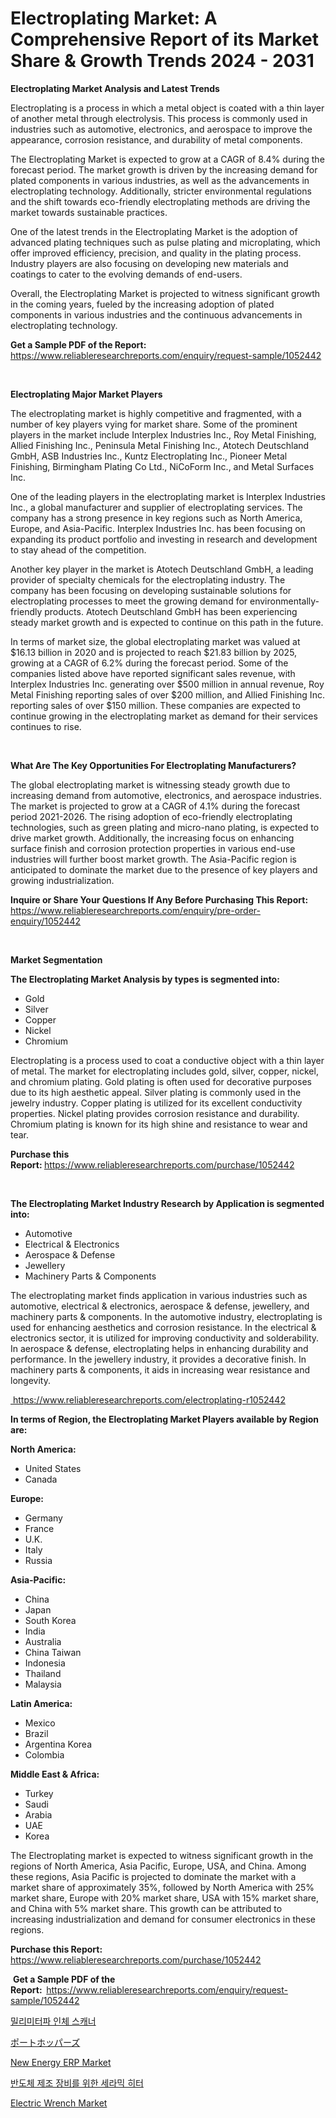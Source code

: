 <p><h1>Electroplating Market: A Comprehensive Report of its Market Share & Growth Trends 2024 - 2031</h1></p><p><strong>Electroplating Market Analysis and Latest Trends</strong></p>
<p><p>Electroplating is a process in which a metal object is coated with a thin layer of another metal through electrolysis. This process is commonly used in industries such as automotive, electronics, and aerospace to improve the appearance, corrosion resistance, and durability of metal components.</p><p>The Electroplating Market is expected to grow at a CAGR of 8.4% during the forecast period. The market growth is driven by the increasing demand for plated components in various industries, as well as the advancements in electroplating technology. Additionally, stricter environmental regulations and the shift towards eco-friendly electroplating methods are driving the market towards sustainable practices.</p><p>One of the latest trends in the Electroplating Market is the adoption of advanced plating techniques such as pulse plating and microplating, which offer improved efficiency, precision, and quality in the plating process. Industry players are also focusing on developing new materials and coatings to cater to the evolving demands of end-users.</p><p>Overall, the Electroplating Market is projected to witness significant growth in the coming years, fueled by the increasing adoption of plated components in various industries and the continuous advancements in electroplating technology.</p></p>
<p><strong>Get a Sample PDF of the Report:&nbsp;</strong> <a href="https://www.reliableresearchreports.com/enquiry/request-sample/1052442">https://www.reliableresearchreports.com/enquiry/request-sample/1052442</a></p>
<p>&nbsp;</p>
<p><strong>Electroplating Major Market Players</strong></p>
<p><p>The electroplating market is highly competitive and fragmented, with a number of key players vying for market share. Some of the prominent players in the market include Interplex Industries Inc., Roy Metal Finishing, Allied Finishing Inc., Peninsula Metal Finishing Inc., Atotech Deutschland GmbH, ASB Industries Inc., Kuntz Electroplating Inc., Pioneer Metal Finishing, Birmingham Plating Co Ltd., NiCoForm Inc., and Metal Surfaces Inc.</p><p>One of the leading players in the electroplating market is Interplex Industries Inc., a global manufacturer and supplier of electroplating services. The company has a strong presence in key regions such as North America, Europe, and Asia-Pacific. Interplex Industries Inc. has been focusing on expanding its product portfolio and investing in research and development to stay ahead of the competition.</p><p>Another key player in the market is Atotech Deutschland GmbH, a leading provider of specialty chemicals for the electroplating industry. The company has been focusing on developing sustainable solutions for electroplating processes to meet the growing demand for environmentally-friendly products. Atotech Deutschland GmbH has been experiencing steady market growth and is expected to continue on this path in the future.</p><p>In terms of market size, the global electroplating market was valued at $16.13 billion in 2020 and is projected to reach $21.83 billion by 2025, growing at a CAGR of 6.2% during the forecast period. Some of the companies listed above have reported significant sales revenue, with Interplex Industries Inc. generating over $500 million in annual revenue, Roy Metal Finishing reporting sales of over $200 million, and Allied Finishing Inc. reporting sales of over $150 million. These companies are expected to continue growing in the electroplating market as demand for their services continues to rise.</p></p>
<p>&nbsp;</p>
<p><strong>What Are The Key Opportunities For Electroplating Manufacturers?</strong></p>
<p><p>The global electroplating market is witnessing steady growth due to increasing demand from automotive, electronics, and aerospace industries. The market is projected to grow at a CAGR of 4.1% during the forecast period 2021-2026. The rising adoption of eco-friendly electroplating technologies, such as green plating and micro-nano plating, is expected to drive market growth. Additionally, the increasing focus on enhancing surface finish and corrosion protection properties in various end-use industries will further boost market growth. The Asia-Pacific region is anticipated to dominate the market due to the presence of key players and growing industrialization.</p></p>
<p><strong>Inquire or Share Your Questions If Any Before Purchasing This Report:</strong> <a href="https://www.reliableresearchreports.com/enquiry/pre-order-enquiry/1052442">https://www.reliableresearchreports.com/enquiry/pre-order-enquiry/1052442</a></p>
<p>&nbsp;</p>
<p><strong>Market Segmentation</strong></p>
<p><strong>The Electroplating Market Analysis by types is segmented into:</strong></p>
<p><ul><li>Gold</li><li>Silver</li><li>Copper</li><li>Nickel</li><li>Chromium</li></ul></p>
<p><p>Electroplating is a process used to coat a conductive object with a thin layer of metal. The market for electroplating includes gold, silver, copper, nickel, and chromium plating. Gold plating is often used for decorative purposes due to its high aesthetic appeal. Silver plating is commonly used in the jewelry industry. Copper plating is utilized for its excellent conductivity properties. Nickel plating provides corrosion resistance and durability. Chromium plating is known for its high shine and resistance to wear and tear.</p></p>
<p><strong>Purchase this Report:&nbsp;</strong><a href="https://www.reliableresearchreports.com/purchase/1052442">https://www.reliableresearchreports.com/purchase/1052442</a></p>
<p>&nbsp;</p>
<p><strong>The Electroplating Market Industry Research by Application is segmented into:</strong></p>
<p><ul><li>Automotive</li><li>Electrical & Electronics</li><li>Aerospace & Defense</li><li>Jewellery</li><li>Machinery Parts & Components</li></ul></p>
<p><p>The electroplating market finds application in various industries such as automotive, electrical & electronics, aerospace & defense, jewellery, and machinery parts & components. In the automotive industry, electroplating is used for enhancing aesthetics and corrosion resistance. In the electrical & electronics sector, it is utilized for improving conductivity and solderability. In aerospace & defense, electroplating helps in enhancing durability and performance. In the jewellery industry, it provides a decorative finish. In machinery parts & components, it aids in increasing wear resistance and longevity.</p></p>
<p><a href="https://www.reliableresearchreports.com/electroplating-r1052442">&nbsp;https://www.reliableresearchreports.com/electroplating-r1052442</a></p>
<p><strong>In terms of Region, the Electroplating Market Players available by Region are:</strong></p>
<p>
    <p> <strong> North America: </strong>
        <ul>
            <li>United States</li>
            <li>Canada</li>
        </ul>
        </p> 
    <p> <strong> Europe: </strong>
        <ul>
            <li>Germany</li>
            <li>France</li>
            <li>U.K.</li>
            <li>Italy</li>
            <li>Russia</li>
        </ul>
        </p> 
    <p> <strong> Asia-Pacific: </strong>
        <ul>
            <li>China</li>
            <li>Japan</li>
            <li>South Korea</li>
            <li>India</li>
            <li>Australia</li>
            <li>China Taiwan</li>
            <li>Indonesia</li>
            <li>Thailand</li>
            <li>Malaysia</li>
        </ul>
        </p> 
    <p> <strong> Latin America: </strong>
        <ul>
            <li>Mexico</li>
            <li>Brazil</li>
            <li>Argentina Korea</li>
            <li>Colombia</li>
        </ul>
        </p> 
    <p> <strong> Middle East & Africa: </strong>
        <ul>
            <li>Turkey</li>
            <li>Saudi</li>
            <li>Arabia</li>
            <li>UAE</li>
            <li>Korea</li>
        </ul>
    </p>
    </p>
<p><p>The Electroplating market is expected to witness significant growth in the regions of North America, Asia Pacific, Europe, USA, and China. Among these regions, Asia Pacific is projected to dominate the market with a market share of approximately 35%, followed by North America with 25% market share, Europe with 20% market share, USA with 15% market share, and China with 5% market share. This growth can be attributed to increasing industrialization and demand for consumer electronics in these regions.</p></p>
<p><strong>Purchase this Report: </strong><a href="https://www.reliableresearchreports.com/purchase/1052442">https://www.reliableresearchreports.com/purchase/1052442</a></p>
<p>&nbsp;<strong>Get a Sample PDF of the Report:&nbsp;&nbsp;</strong><a href="https://www.reliableresearchreports.com/enquiry/request-sample/1052442">https://www.reliableresearchreports.com/enquiry/request-sample/1052442</a></p>
<p><strong></strong></p>
<p><p><a href="https://medium.com/@jordanilliamson678678_12326/%EB%B0%80%EB%A6%AC%EB%AF%B8%ED%84%B0%ED%8C%8C-%EC%9D%B8%EC%B2%B4-%EC%8A%A4%EC%BA%90%EB%84%88-%EC%8B%9C%EC%9E%A5-2031%EB%85%84%EA%B9%8C%EC%A7%80%EC%9D%98-%EB%8F%99%ED%96%A5-%EC%98%88%EC%B8%A1-%EB%B0%8F-%EA%B2%BD%EC%9F%81-%EB%B6%84%EC%84%9D-a1096ad63cac">밀리미터파 인체 스캐너</a></p><p><a href="https://medium.com/@smithmargaret44/%E3%83%9D%E3%83%BC%E3%83%88%E3%83%9B%E3%83%83%E3%83%91%E3%83%BC%E3%82%BA%E3%83%9E%E3%83%BC%E3%82%B1%E3%83%83%E3%83%88-%E7%AB%B6%E4%BA%89%E5%88%86%E6%9E%90-%E5%B8%82%E5%A0%B4%E3%83%88%E3%83%AC%E3%83%B3%E3%83%89-2031%E5%B9%B4%E3%81%BE%E3%81%A7%E3%81%AE%E4%BA%88%E6%B8%AC-909e659d261d">ポートホッパーズ</a></p><p><a href="https://github.com/sleepman642/Market-Research-Report-List-1/blob/main/new-energy-erp-market.md">New Energy ERP Market</a></p><p><a href="https://medium.com/@jordanilliamson678678_12326/%EC%84%B8%EB%9D%BC%EB%AF%B9-%ED%9E%88%ED%84%B0%EB%8A%94-%EB%B0%98%EB%8F%84%EC%B2%B4-%EC%A0%9C%EC%9E%91-%EC%9E%A5%EB%B9%84-%EC%8B%9C%EC%9E%A5%EC%97%90%EC%84%9C-%EC%A0%90%EC%9C%A0%EC%9C%A8-%EB%B0%9C%EC%A0%84%EA%B3%BC-%EC%8B%9C%EC%9E%A5-%EC%84%B1%EC%9E%A5-%ED%8A%B8%EB%A0%8C%EB%93%9C%EB%A5%BC-%EB%B3%B4%EC%97%AC%EC%A4%8D%EB%8B%88%EB%8B%A4-2024%EB%85%84%EB%B6%80%ED%84%B0-2031%EB%85%84%EA%B9%8C%EC%A7%80-46e1209b96e3">반도체 제조 장비를 위한 세라믹 히터</a></p><p><a href="https://www.linkedin.com/pulse/global-electric-wrench-industry-types-applications-market-players-kzhcc?trackingId=hHqsKBU1%2B8R2xmScI%2F8o6A%3D%3D">Electric Wrench Market</a></p></p>